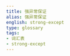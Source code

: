 ```yaml
---
title: 强异常保证
alias: 强异常保证
english: strong-except
type: glossary
tags:
- 词汇表
- strong-except
---
```

